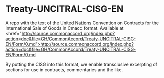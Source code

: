 # Treaty-UNCITRAL-CISG-EN
A repo with the text of the United Nations Convention on Contracts for the International Sale of Goods in Cmacc format. Available at <href="http://source.commonaccord.org/index.php?action=doc&file=GH/CommonAccord/Treaty-UNCITRAL-CISG-EN/Form/0.md">http://source.commonaccord.org/index.php?action=doc&file=GH/CommonAccord/Treaty-UNCITRAL-CISG-EN/Form/0.md</a>

By putting the CISG into this format, we enable transclusive excerpting of sections for use in contracts, commentaries and the like.


